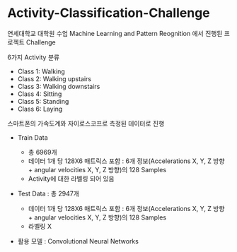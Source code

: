 # Activity-Classification-Challenge

연세대학교 대학원 수업 Machine Learning and Pattern Reognition 에서 진행된 프로젝트 Challenge 

6가지 Activity 분류

- Class 1: Walking
- Class 2: Walking upstairs
- Class 3: Walking downstairs
- Class 4: Sitting
- Class 5: Standing
- Class 6: Laying

스마트폰의 가속도계와 자이로스코프로 측정된 데이터로 진행

* Train Data 
  - 총 6969개 
  - 데이터 1개 당 128X6 매트릭스 포함 : 6개 정보(Accelerations X, Y, Z 방향 + angular velocities X, Y, Z 방향)의 128 Samples
  - Activity에 대한 라벨링 되어 있음
  
* Test Data : 총 2947개
  - 데이터 1개 당 128X6 매트릭스 포함 : 6개 정보(Accelerations X, Y, Z 방향 + angular velocities X, Y, Z 방향)의 128 Samples
  - 라벨링 X

* 활용 모델 : Convolutional Neural Networks



